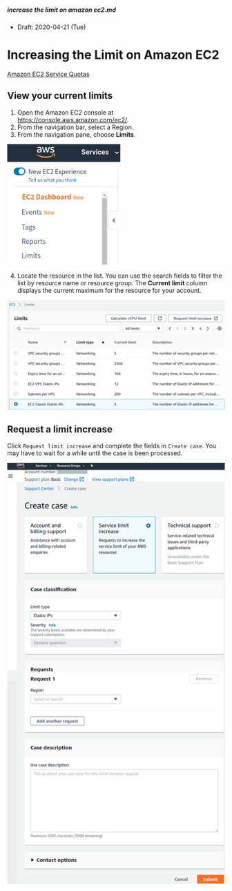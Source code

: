 ##### increase the limit on amazon ec2.md

* Draft: 2020-04-21 (Tue)

# Increasing the Limit on Amazon EC2

[Amazon EC2 Service Quotas](https://docs.aws.amazon.com/AWSEC2/latest/UserGuide/ec2-resource-limits.html)

## View your current limits

1. Open the Amazon EC2 console at https://console.aws.amazon.com/ec2/.
2. From the navigation bar, select a Region.
3. From the navigation pane, choose **Limits**.

<img src="images/amazon-ec2-dashboard-limit.png">

4. Locate the resource in the list. You can use the search fields to filter the list by resource name or resource group. The **Current limit** column displays the current maximum for the resource for your account.

<img src="images/amazon-ec2-limits-classic_elastic_ips.png">

## Request a limit increase

Click `Request limit increase` and complete the fields in `Create case`. You may have to wait for a while until the case is been processed.

<img src="images/amazon-ec2-limits-classic_elastic_ips-request_limit_increase-create_case.png">